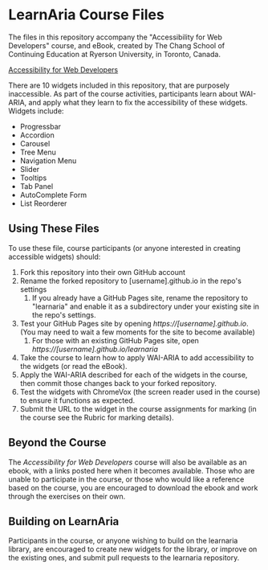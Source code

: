 # LearnAria Course Files
The files in this repository accompany the "Accessibility for Web Developers" course, and eBook, created by The Chang School of Continuing Education at Ryerson University, in Toronto, Canada.

[Accessibility for Web Developers](https://de.ryerson.ca/wa/advanced/)

There are 10 widgets included in this repository, that are purposely inaccessible. As part of the course activities, participants learn about WAI-ARIA, and apply what they learn to fix the accessibility of these widgets. Widgets include:

* Progressbar
* Accordion
* Carousel
* Tree Menu
* Navigation Menu
* Slider
* Tooltips
* Tab Panel
* AutoComplete Form
* List Reorderer

## Using These Files
To use these file, course participants (or anyone interested in creating accessible widgets) should:

1. Fork this repository into their own GitHub account
1. Rename the forked repository to [username].github.io in the repo's settings
	1. If you already have a GitHub Pages site, rename the repository to "learnaria" and enable it as a subdirectory under your existing site in the repo's settings.
1. Test your GitHub Pages site by opening _https://[username].github.io_. (You may need to wait a few moments for the site to become available)
	1. For those with an existing GitHub Pages site, open _https://[username].github.io/learnaria_
1. Take the course to learn how to apply WAI-ARIA to add accessibility to the widgets (or read the eBook).
1. Apply the WAI-ARIA described for each of the widgets in the course, then commit those changes back to your forked repository.
1. Test the widgets with ChromeVox (the screen reader used in the course) to ensure it functions as expected.
1. Submit the URL to the widget in the course assignments for marking (in the course see the Rubric for marking details).

## Beyond the Course
The _Accessibility for Web Developers_ course will also be available as an ebook, with a links posted here when it becomes available. Those who are unable to participate in the course, or those who would like a reference based on the course, you are encouraged to download the ebook and work through the exercises on their own.

## Building on LearnAria
Participants in the course, or anyone wishing to build on the learnaria library, are encouraged to create new widgets for the library, or improve on the existing ones, and submit pull requests to the learnaria repository. 
